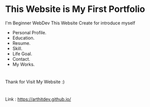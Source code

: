 # This Website is My First Portfolio
I'm Beginner WebDev This Website Create for 
introduce myself 
* Personal Profile.
* Education.
* Resume.
* Skill.
* Life Goal.
* Contact.
* My Works.
#
Thank for Visit My Website :)
#
Link : https://arthitdev.github.io/
